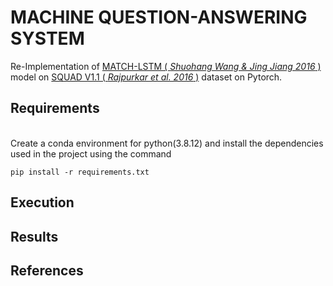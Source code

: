 # **MACHINE QUESTION-ANSWERING SYSTEM** 

Re-Implementation of [MATCH-LSTM ( *Shuohang Wang & Jing Jiang 2016* )](https://arxiv.org/abs/1608.07905) model on [SQUAD V1.1 ( *Rajpurkar et al. 2016* )](https://arxiv.org/abs/1606.05250) dataset on Pytorch.


## Requirements 
<br>
Create a conda environment for python(3.8.12) and install the dependencies used in the project using the command

```
pip install -r requirements.txt
```
## Execution

## Results

## References
